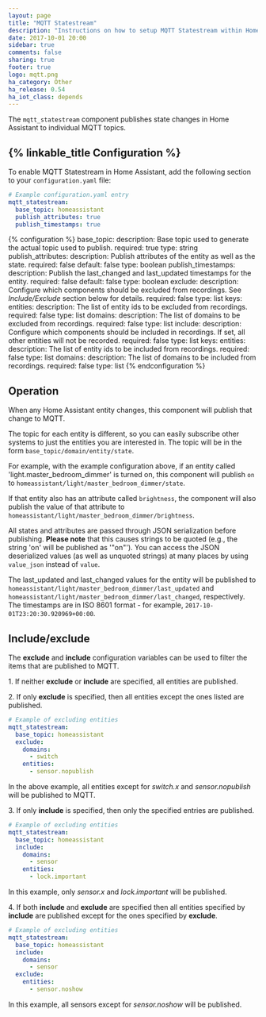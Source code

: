 ```yaml
---
layout: page
title: "MQTT Statestream"
description: "Instructions on how to setup MQTT Statestream within Home Assistant."
date: 2017-10-01 20:00
sidebar: true
comments: false
sharing: true
footer: true
logo: mqtt.png
ha_category: Other
ha_release: 0.54
ha_iot_class: depends
---
```


The `mqtt_statestream` component publishes state changes in Home Assistant to individual MQTT topics.

## {% linkable_title Configuration %}

To enable MQTT Statestream in Home Assistant, add the following section to your `configuration.yaml` file:

```yaml
# Example configuration.yaml entry
mqtt_statestream:
  base_topic: homeassistant
  publish_attributes: true
  publish_timestamps: true
```

{% configuration %}
base_topic:
  description: Base topic used to generate the actual topic used to publish.
  required: true
  type: string
publish_attributes:
  description: Publish attributes of the entity as well as the state.
  required: false
  default: false
  type: boolean
publish_timestamps:
  description: Publish the last_changed and last_updated timestamps for the entity.
  required: false
  default: false
  type: boolean
exclude:
  description: Configure which components should be excluded from recordings. See *Include/Exclude* section below for details.
  required: false
  type: list
  keys:
    entities:
      description: The list of entity ids to be excluded from recordings.
      required: false
      type: list
    domains:
      description: The list of domains to be excluded from recordings.
      required: false
      type: list
include:
  description: Configure which components should be included in recordings. If set, all other entities will not be recorded.
  required: false
  type: list
  keys:
    entities:
      description: The list of entity ids to be included from recordings.
      required: false
      type: list
    domains:
      description: The list of domains to be included from recordings.
      required: false
      type: list
{% endconfiguration %}

## Operation

When any Home Assistant entity changes, this component will publish that change to MQTT.

The topic for each entity is different, so you can easily subscribe other systems to just the entities you are interested in.
The topic will be in the form `base_topic/domain/entity/state`.

For example, with the example configuration above, if an entity called 'light.master_bedroom_dimmer' is turned on, this component will publish `on` to `homeassistant/light/master_bedroom_dimmer/state`.

If that entity also has an attribute called `brightness`, the component will also publish the value of that attribute to `homeassistant/light/master_bedroom_dimmer/brightness`.

All states and attributes are passed through JSON serialization before publishing. **Please note** that this causes strings to be quoted (e.g., the string 'on' will be published as '"on"'). You can access the JSON deserialized values (as well as unquoted strings) at many places by using `value_json` instead of `value`.

The last_updated and last_changed values for the entity will be published to `homeassistant/light/master_bedroom_dimmer/last_updated` and `homeassistant/light/master_bedroom_dimmer/last_changed`, respectively.  The timestamps are in ISO 8601 format - for example, `2017-10-01T23:20:30.920969+00:00`.

## Include/exclude

The **exclude** and **include** configuration variables can be used to filter the items that are published to MQTT.

1\. If neither **exclude** or **include** are specified, all entities are published.

2\. If only **exclude** is specified, then all entities except the ones listed are published.

```yaml
# Example of excluding entities
mqtt_statestream:
  base_topic: homeassistant
  exclude:
    domains:
      - switch
    entities:
      - sensor.nopublish
```
In the above example, all entities except for *switch.x* and *sensor.nopublish* will be published to MQTT.

3\. If only **include** is specified, then only the specified entries are published.

```yaml
# Example of excluding entities
mqtt_statestream:
  base_topic: homeassistant
  include:
    domains:
      - sensor
    entities:
      - lock.important
```
In this example, only *sensor.x* and *lock.important* will be published.

4\. If both **include** and **exclude** are specified then all entities specified by **include** are published except for the ones
specified by **exclude**.

```yaml
# Example of excluding entities
mqtt_statestream:
  base_topic: homeassistant
  include:
    domains:
      - sensor
  exclude:
    entities:
      - sensor.noshow
```
In this example, all sensors except for *sensor.noshow* will be published.
